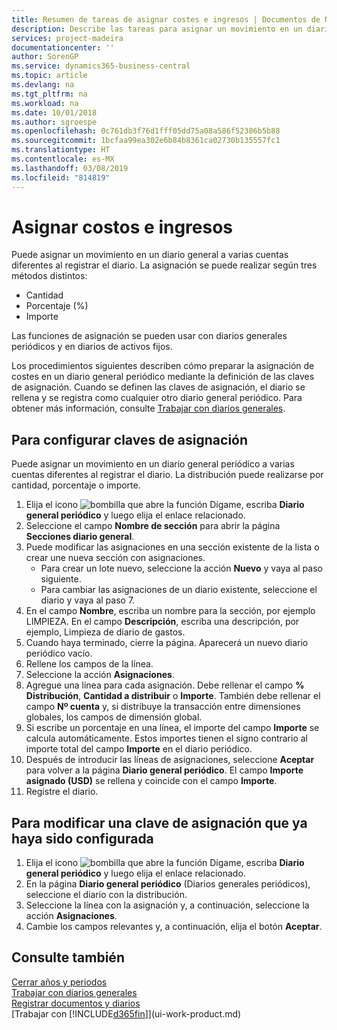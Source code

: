 ```yaml
---
title: Resumen de tareas de asignar costes e ingresos | Documentos de Microsoft
description: Describe las tareas para asignar un movimiento en un diario general a varias cuentas diferentes al registrar el diario.
services: project-madeira
documentationcenter: ''
author: SorenGP
ms.service: dynamics365-business-central
ms.topic: article
ms.devlang: na
ms.tgt_pltfrm: na
ms.workload: na
ms.date: 10/01/2018
ms.author: sgroespe
ms.openlocfilehash: 0c761db3f76d1fff05dd75a08a586f52386b5b88
ms.sourcegitcommit: 1bcfaa99ea302e6b84b8361ca02730b135557fc1
ms.translationtype: HT
ms.contentlocale: es-MX
ms.lasthandoff: 03/08/2019
ms.locfileid: "814819"
---
```

# <a name="allocate-costs-and-income"></a>Asignar costos e ingresos
Puede asignar un movimiento en un diario general a varias cuentas diferentes al registrar el diario. La asignación se puede realizar según tres métodos distintos:

* Cantidad
* Porcentaje (%)
* Importe

Las funciones de asignación se pueden usar con diarios generales periódicos y en diarios de activos fijos.
<!--You can also distribute the cost or revenue of a line to an intercompany partner when you post a sales or purchase document. When you post the document, a line will be posted in your general journal, and a corresponding line will be created in the intercompany outbox.-->

Los procedimientos siguientes describen cómo preparar la asignación de costes en un diario general periódico mediante la definición de las claves de asignación. Cuando se definen las claves de asignación, el diario se rellena y se registra como cualquier otro diario general periódico. Para obtener más información, consulte [Trabajar con diarios generales](ui-work-general-journals.md).

## <a name="to-set-up-allocation-keys"></a>Para configurar claves de asignación
Puede asignar un movimiento en un diario general periódico a varias cuentas diferentes al registrar el diario. La distribución puede realizarse por cantidad, porcentaje o importe.
1. Elija el icono ![bombilla que abre la función Dígame](media/ui-search/search_small.png "Dígame que desea hacer"), escriba **Diario general periódico** y luego elija el enlace relacionado.
2. Seleccione el campo **Nombre de sección** para abrir la página **Secciones diario general**.
3. Puede modificar las asignaciones en una sección existente de la lista o crear une nueva sección con asignaciones.
   * Para crear un lote nuevo, seleccione la acción **Nuevo** y vaya al paso siguiente.
   * Para cambiar las asignaciones de un diario existente, seleccione el diario y vaya al paso 7.    
4. En el campo **Nombre**, escriba un nombre para la sección, por ejemplo LIMPIEZA. En el campo **Descripción**, escriba una descripción, por ejemplo, Limpieza de diario de gastos.
5. Cuando haya terminado, cierre la página. Aparecerá un nuevo diario periódico vacío.
6. Rellene los campos de la línea.
7. Seleccione la acción **Asignaciones**.
8. Agregue una línea para cada asignación. Debe rellenar el campo **% Distribución**, **Cantidad a distribuir** o **Importe**. También debe rellenar el campo **Nº cuenta** y, si distribuye la transacción entre dimensiones globales, los campos de dimensión global.
9. Si escribe un porcentaje en una línea, el importe del campo **Importe** se calcula automáticamente. Estos importes tienen el signo contrario al importe total del campo **Importe** en el diario periódico.
10. Después de introducir las líneas de asignaciones, seleccione **Aceptar** para volver a la página **Diario general periódico**. El campo **Importe asignado (USD)** se rellena y coincide con el campo **Importe**.
11. Registre el diario.

## <a name="to-change-an-allocation-key-that-has-already-been-set-up"></a>Para modificar una clave de asignación que ya haya sido configurada
1. Elija el icono ![bombilla que abre la función Dígame](media/ui-search/search_small.png "Dígame que desea hacer"), escriba **Diario general periódico** y luego elija el enlace relacionado.
2. En la página **Diario general periódico** (Diarios generales periódicos), seleccione el diario con la distribución.
3. Seleccione la línea con la asignación y, a continuación, seleccione la acción **Asignaciones**.
4. Cambie los campos relevantes y, a continuación, elija el botón **Aceptar**.

## <a name="see-also"></a>Consulte también
[Cerrar años y periodos](year-close-years-periods.md)  
[Trabajar con diarios generales](ui-work-general-journals.md)    
[Registrar documentos y diarios](ui-post-documents-journals.md)    
[Trabajar con [!INCLUDE[d365fin](includes/d365fin_md.md)]](ui-work-product.md)
